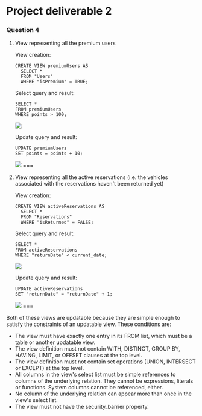 Project deliverable 2
======

### Question 4

1. View representing all the premium users

	View creation:
	```PLpgSQL
	CREATE VIEW premiumUsers AS
	  SELECT *
	  FROM "Users"
	  WHERE "isPremium" = TRUE;
	```

	Select query and result:
	```PLpgSQL
	SELECT *
	FROM premiumUsers
	WHERE points > 100;
	```

	<img src="http://i.imgur.com/vwJNJhK.png" />

	Update query and result:
	```PLpgSQL
	UPDATE premiumUsers
	SET points = points + 10;
	```

	<img src="http://i.imgur.com/55hv1tI.png" />
	===
2. View representing all the active reservations (i.e. the vehicles associated with the reservations haven't been returned yet)

	View creation:
	```PLpgSQL
	CREATE VIEW activeReservations AS
	  SELECT *
	  FROM "Reservations"
	  WHERE "isReturned" = FALSE;
	```

	Select query and result:
	```PLpgSQL
	SELECT *
	FROM activeReservations
	WHERE "returnDate" < current_date;
	```

	<img src="http://i.imgur.com/FMaoQkl.png" />

	Update query and result:
	```PLpgSQL
	UPDATE activeReservations
	SET "returnDate" = "returnDate" + 1;
	```

	<img src="http://i.imgur.com/w7kzZ6s.png" />
	===

Both of these views are updatable because they are simple enough to satisfy the constraints of an updatable view.
These conditions are:
- The view must have exactly one entry in its FROM list, which must be a table or another updatable view.
- The view definition must not contain WITH, DISTINCT, GROUP BY, HAVING, LIMIT, or OFFSET clauses at the top level.
- The view definition must not contain set operations (UNION, INTERSECT or EXCEPT) at the top level.
- All columns in the view's select list must be simple references to columns of the underlying relation. They cannot be expressions, literals or functions. System columns cannot be referenced, either.
- No column of the underlying relation can appear more than once in the view's select list.
- The view must not have the security_barrier property.
